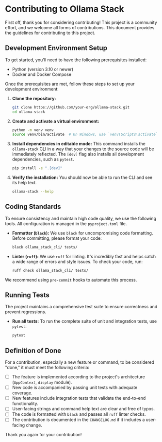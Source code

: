 # Contributing to Ollama Stack

First off, thank you for considering contributing! This project is a community effort, and we welcome all forms of contributions. This document provides the guidelines for contributing to this project.

## Development Environment Setup

To get started, you'll need to have the following prerequisites installed:
- Python (version 3.10 or newer)
- Docker and Docker Compose

Once the prerequisites are met, follow these steps to set up your development environment:

1.  **Clone the repository:**
    ```bash
    git clone https://github.com/your-org/ollama-stack.git
    cd ollama-stack
    ```

2.  **Create and activate a virtual environment:**
    ```bash
    python -m venv venv
    source venv/bin/activate  # On Windows, use `venv\Scripts\activate`
    ```

3.  **Install dependencies in editable mode:**
    This command installs the `ollama-stack` CLI in a way that your changes to the source code will be immediately reflected. The `[dev]` flag also installs all development dependencies, such as `pytest`.
    ```bash
    pip install -e ".[dev]"
    ```

4.  **Verify the installation:**
    You should now be able to run the CLI and see its help text.
    ```bash
    ollama-stack --help
    ```

## Coding Standards

To ensure consistency and maintain high code quality, we use the following tools. All configuration is managed in the `pyproject.toml` file.

-   **Formatter (`black`):** We use `black` for uncompromising code formatting. Before committing, please format your code:
    ```bash
    black ollama_stack_cli/ tests/
    ```

-   **Linter (`ruff`):** We use `ruff` for linting. It's incredibly fast and helps catch a wide range of errors and style issues. To check your code, run:
    ```bash
    ruff check ollama_stack_cli/ tests/
    ```

We recommend using `pre-commit` hooks to automate this process.

## Running Tests

The project maintains a comprehensive test suite to ensure correctness and prevent regressions.

-   **Run all tests:**
    To run the complete suite of unit and integration tests, use `pytest`:
    ```bash
    pytest
    ```

## Definition of Done

For a contribution, especially a new feature or command, to be considered "done," it must meet the following criteria:

- [ ] The feature is implemented according to the project's architecture (`AppContext`, `display` module).
- [ ] New code is accompanied by passing unit tests with adequate coverage.
- [ ] New features include integration tests that validate the end-to-end functionality.
- [ ] User-facing strings and command help text are clear and free of typos.
- [ ] The code is formatted with `black` and passes all `ruff` linter checks.
- [ ] The contribution is documented in the `CHANGELOG.md` if it includes a user-facing change.

Thank you again for your contribution! 